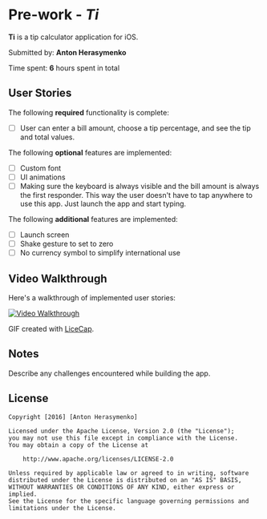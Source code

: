 # Pre-work - *Ti*

**Ti** is a tip calculator application for iOS.

Submitted by: **Anton Herasymenko**

Time spent: **6** hours spent in total

## User Stories

The following **required** functionality is complete:
* [ ] User can enter a bill amount, choose a tip percentage, and see the tip and total values.

The following **optional** features are implemented:
* [ ] Custom font
* [ ] UI animations
* [ ] Making sure the keyboard is always visible and the bill amount is always the first responder. This way the user doesn't have to tap anywhere to use this app. Just launch the app and start typing.

The following **additional** features are implemented:
- [ ] Launch screen
- [ ] Shake gesture to set to zero
- [ ] No currency symbol to simplify international use

## Video Walkthrough 

Here's a walkthrough of implemented user stories:

<a href="/course_images/ios_for_designers/name%20of%20your%20file%20in%20the%20repo.gif" target="_blank"><img src='/course_images/ios_for_designers/name%20of%20your%20file%20in%20the%20repo.gif' title='Video Walkthrough' width='' alt='Video Walkthrough' /></a>

GIF created with [LiceCap](http://www.cockos.com/licecap/).

## Notes

Describe any challenges encountered while building the app.

## License

    Copyright [2016] [Anton Herasymenko]

    Licensed under the Apache License, Version 2.0 (the "License");
    you may not use this file except in compliance with the License.
    You may obtain a copy of the License at

        http://www.apache.org/licenses/LICENSE-2.0

    Unless required by applicable law or agreed to in writing, software
    distributed under the License is distributed on an "AS IS" BASIS,
    WITHOUT WARRANTIES OR CONDITIONS OF ANY KIND, either express or implied.
    See the License for the specific language governing permissions and
    limitations under the License.
